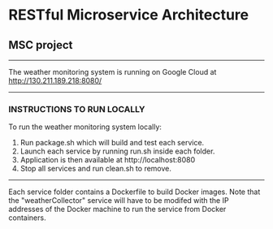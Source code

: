 # RESTful Microservice Architecture
## MSC project

---

The weather monitoring system is running on Google Cloud at http://130.211.189.218:8080/

---

### INSTRUCTIONS TO RUN LOCALLY
To run the weather monitoring system locally:
1. Run package.sh which will build and test each service.
2. Launch each service by running run.sh inside each folder.
3. Application is then available at http://localhost:8080
4. Stop all services and run clean.sh to remove.

---

Each service folder contains a Dockerfile to build Docker images. Note that the "weatherCollector" service will have to be modifed with the IP addresses of the Docker machine to run the service from Docker containers.